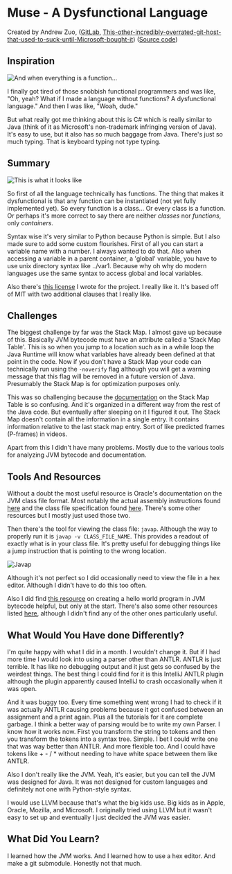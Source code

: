 # Muse - A Dysfunctional Language

Created by Andrew Zuo, ([GitLab](https://gitlab.com/azuredown), [This-other-incredibly-overrated-git-host-that-used-to-suck-until-Microsoft-bought-it](https://github.com/impure)) ([Source code](https://gitlab.com/azuredown/muse))

## Inspiration

![And when everything is a function...](https://gitlab.com/azuredown/muse/-/raw/master/Images/When%20Everything%20Is%20A%20Function.jpg)

I finally got tired of those snobbish functional programmers and was like, "Oh, yeah? What if I made a language without functions? A dysfunctional language." And then I was like, "Woah, dude."

But what really got me thinking about this is C\# which is really similar to Java (think of it as Microsoft's non-trademark infringing version of Java). It's easy to use, but it also has so much baggage from Java. There's just so much typing. That is keyboard typing not type typing.

## Summary

![This is what it looks like](https://i.imgur.com/jBf8URr.png)

So first of all the language technically has functions. The thing that makes it dysfunctional is that any function can be instantiated (not yet fully implemented yet). So every function is a class... Or every class is a function. Or perhaps it's more correct to say there are neither *classes* nor *functions*, only *containers*.

Syntax wise it's very similar to Python because Python is simple. But I also made sure to add some custom flourishes. First of all you can start a variable name with a number. I always wanted to do that. Also when accessing a variable in a parent container, a 'global' variable, you have to use unix directory syntax like ../var1. Because why oh why do modern languages use the same syntax to access global and local variables.

Also there's [this license](https://gitlab.com/azuredown/muse/-/blob/master/LICENSE) I wrote for the project. I really like it. It's based off of MIT with two additional clauses that I really like.

## Challenges

The biggest challenge by far was the Stack Map. I almost gave up because of this. Basically JVM bytecode must have an attribute called a 'Stack Map Table'. This is so when you jump to a location such as in a while loop the Java Runtime will know what variables have already been defined at that point in the code. Now if you don't have a Stack Map your code can technically run using the `-noverify` flag although you will get a warning message that this flag will be removed in a future version of Java. Presumably the Stack Map is for optimization purposes only.

This was so challenging because the [documentation](https://docs.oracle.com/javase/specs/jvms/se8/html/jvms-4.html#jvms-4.7.4) on the Stack Map Table is so confusing. And it's organized in a different way from the rest of the Java code. But eventually after sleeping on it I figured it out. The Stack Map doesn't contain all the information in a single entry. It contains information relative to the last stack map entry. Sort of like predicted frames (P-frames) in videos.

Apart from this I didn't have many problems. Mostly due to the various tools for analyzing JVM bytecode and documentation.

## Tools And Resources

Without a doubt the most useful resource is Oracle's documentation on the JVM class file format. Most notably the actual assembly instructions found [here](https://docs.oracle.com/javase/specs/jvms/se8/html/jvms-6.html) and the class file specification found [here](https://docs.oracle.com/javase/specs/jvms/se8/html/jvms-4.html#jvms-4.7.4). There's some other resources but I mostly just used those two.

Then there's the tool for viewing the class file: `javap`. Although the way to properly run it is `javap -v CLASS_FILE_NAME`. This provides a readout of exactly what is in your class file. It's pretty useful for debugging things like a jump instruction that is pointing to the wrong location.

![Javap](https://i.imgur.com/KMohXlk.png)

Although it's not perfect so I did occasionally need to view the file in a hex editor. Although I didn't have to do this too often.

Also I did find [this resource](https://medium.com/@davethomas_9528/writing-hello-world-in-java-byte-code-34f75428e0ad) on creating a hello world program in JVM bytecode helpful, but only at the start. There's also some other resources listed [here](https://gitlab.com/azuredown/muse/-/blob/master/Notes/Other%20Notes.txt), although I didn't find any of the other ones particularly useful.

## What Would You Have done Differently?

I'm quite happy with what I did in a month. I wouldn't change it. But if I had more time I would look into using a parser other than ANTLR. ANTLR is just terrible. It has like no debugging output and it just gets so confused by the weirdest things. The best thing I could find for it is this IntelliJ ANTLR plugin although the plugin apparently caused IntelliJ to crash occasionally when it was open.

And it was buggy too. Every time something went wrong I had to check if it was actually ANTLR causing problems because it got confused between an assignment and a print again. Plus all the tutorials for it are complete garbage. I think a better way of parsing would be to write my own Parser. I know how it works now. First you transform the string to tokens and then you transform the tokens into a syntax tree. Simple. I bet I could write one that was way better than ANTLR. And more flexible too. And I could have tokens like + - / * without needing to have white space between them like ANTLR.

Also I don't really like the JVM. Yeah, it's easier, but you can tell the JVM was designed for Java. It was not designed for custom languages and definitely not one with Python-style syntax.

I would use LLVM because that's what the big kids use. Big kids as in Apple, Oracle, Mozilla, and Microsoft. I originally tried using LLVM but it wasn't easy to set up and eventually I just decided the JVM was easier.

## What Did You Learn?

I learned how the JVM works. And I learned how to use a hex editor. And make a git submodule. Honestly not that much.


